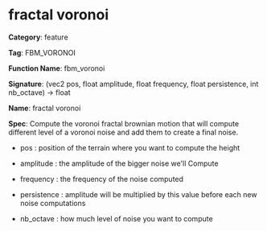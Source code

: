 # fractal voronoi

**Category**: feature

**Tag**: FBM_VORONOI

**Function Name**: fbm_voronoi

**Signature**: (vec2 pos, float amplitude, float frequency, float persistence, int nb_octave) -> float

**Name**: fractal voronoi

**Spec**: Compute the voronoi fractal brownian motion that will compute different level of a voronoi noise and add them to create a final noise.

- pos : position of the terrain where you want to compute the height

- amplitude : the amplitude of the bigger noise we'll Compute

- frequency : the frequency of the noise computed

- persistence : amplitude will be multiplied by this value before each new noise computations

- nb_octave : how much level of noise you want to compute



